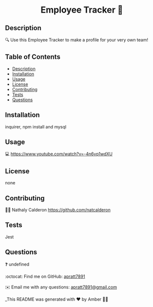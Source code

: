 <h1 align="center">Employee Tracker 📕</h1>
  

## Description
🔍 Use this Employee Tracker to make a profile for your very own team!
## Table of Contents
- [Description](#description)
- [Installation](#install)
- [Usage](#usage)
- [License](#license)
- [Contributing](#contribution)
- [Tests](#test)
- [Questions](#questions)
## Installation
 inquirer, npm install and mysql
## Usage
💻 <a href="https://www.youtube.com/watch?v=-4n6vp1wdXU" alt="youtube video"></a>
https://www.youtube.com/watch?v=-4n6vp1wdXU
## License
none
<br />

## Contributing
👩‍💻  Nathaly Calderon https://github.com/natcalderon

## Tests
Jest
## Questions
❓ undefined<br />
<br />
:octocat: Find me on GitHub: [apratt7891](https://github.com/apratt7891)<br />
<br />
✉️ Email me with any questions: apratt7891@gmail.com<br /><br />
_This README was generated with ❤️ by Amber 👩‍💻